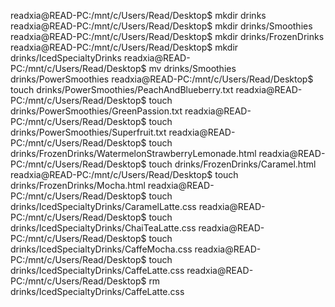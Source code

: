 readxia@READ-PC:/mnt/c/Users/Read/Desktop$ mkdir drinks
readxia@READ-PC:/mnt/c/Users/Read/Desktop$ mkdir drinks/Smoothies
readxia@READ-PC:/mnt/c/Users/Read/Desktop$ mkdir drinks/FrozenDrinks
readxia@READ-PC:/mnt/c/Users/Read/Desktop$ mkdir drinks/IcedSpecialtyDrinks
readxia@READ-PC:/mnt/c/Users/Read/Desktop$ mv drinks/Smoothies drinks/PowerSmoothies
readxia@READ-PC:/mnt/c/Users/Read/Desktop$ touch drinks/PowerSmoothies/PeachAndBlueberry.txt
readxia@READ-PC:/mnt/c/Users/Read/Desktop$ touch drinks/PowerSmoothies/GreenPassion.txt
readxia@READ-PC:/mnt/c/Users/Read/Desktop$ touch drinks/PowerSmoothies/Superfruit.txt
readxia@READ-PC:/mnt/c/Users/Read/Desktop$ touch drinks/FrozenDrinks/WatermelonStrawberryLemonade.html
readxia@READ-PC:/mnt/c/Users/Read/Desktop$ touch drinks/FrozenDrinks/Caramel.html
readxia@READ-PC:/mnt/c/Users/Read/Desktop$ touch drinks/FrozenDrinks/Mocha.html
readxia@READ-PC:/mnt/c/Users/Read/Desktop$ touch drinks/IcedSpecialtyDrinks/CaramelLatte.css
readxia@READ-PC:/mnt/c/Users/Read/Desktop$ touch drinks/IcedSpecialtyDrinks/ChaiTeaLatte.css
readxia@READ-PC:/mnt/c/Users/Read/Desktop$ touch drinks/IcedSpecialtyDrinks/CaffeMocha.css
readxia@READ-PC:/mnt/c/Users/Read/Desktop$ touch drinks/IcedSpecialtyDrinks/CaffeLatte.css
readxia@READ-PC:/mnt/c/Users/Read/Desktop$ rm drinks/IcedSpecialtyDrinks/CaffeLatte.css
